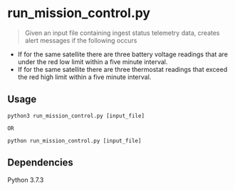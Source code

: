 # run_mission_control.py

> Given an input file containing ingest status telemetry data, creates alert messages if the following occurs
- If for the same satellite there are three battery voltage readings that are under the red low limit within a five minute interval.
- If for the same satellite there are three thermostat readings that exceed the red high limit within a five minute interval.

## Usage
```
python3 run_mission_control.py [input_file]

OR

python run_mission_control.py [input_file]
```

## Dependencies
Python 3.7.3